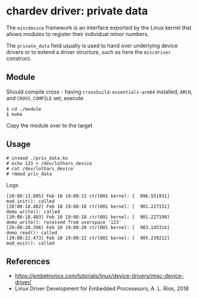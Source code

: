 # chardev driver: private data

The `miscdevice` framework is an interface exported by the Linux
kernel that allows modules to register their individual minor numbers.  

The `private_data` field usually is used to hand over underlying device drivers
or to extend a driver structure, such as here the `miscdriver` construct.  

## Module

Should compile cross - having `crossbuild-essentials-arm64` installed, `ARCH`, and `CROSS_COMPILE` set, execute  
```
$ cd ./module
$ make
```
Copy the module over to the target  

## Usage

```
# insmod ./priv_data.ko
# echo 123 > /dev/lothars_device
# cat /dev/lothars_device
# rmmod priv_data
```
Logs  
```
[20:08:13.805] Feb 10 19:08:13 ctrl001 kernel: [  896.551931] mod_init(): called
[20:08:18.482] Feb 10 19:08:18 ctrl001 kernel: [  901.227151] demo_write(): called
[20:08:18.483] Feb 10 19:08:18 ctrl001 kernel: [  901.227199] demo_write(): received from userspace '123'
[20:08:20.396] Feb 10 19:08:20 ctrl001 kernel: [  903.145314] demo_read(): called
[20:08:22.473] Feb 10 19:08:22 ctrl001 kernel: [  905.238212] mod_exit(): called
```

## References
* https://embetronicx.com/tutorials/linux/device-drivers/misc-device-driver/
* Linux Driver Development for Embedded Procesesors, A. L. Rios, 2018
